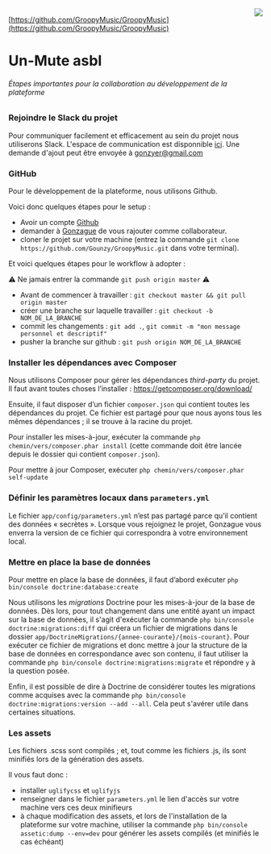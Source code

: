 <img src="https://img4.hostingpics.net/pics/435885UnMutelogo.png" align="right">

[https://github.com/GroopyMusic/GroopyMusic](https://github.com/GroopyMusic/GroopyMusic)

# Un-Mute asbl

###### *Étapes importantes pour la collaboration au développement de la plateforme*

### Rejoindre le Slack du projet

Pour communiquer facilement et efficacement au sein du projet nous utiliserons Slack. L'espace de communication est disponnible [ici](https://un-mute.slack.com/). Une demande d'ajout peut être envoyée à gonzyer@gmail.com

### GitHub

Pour le développement de la plateforme, nous utilisons Github.

Voici donc quelques étapes pour le setup :

  - Avoir un compte [Github](https://github.com/join)
  - demander à [Gonzague](https://github.com/Gounzy) de vous rajouter comme collaborateur.
  - cloner le projet sur votre machine (entrez la commande `git clone https://github.com/Gounzy/GroopyMusic.git` dans votre terminal).

Et voici quelques étapes pour le workflow à adopter :

 ⚠️ Ne jamais entrer la commande `git push origin master` ⚠️

  - Avant de commencer à travailler : `git checkout master && git pull origin master`
  - créer une branche sur laquelle travailler : `git checkout -b NOM_DE_LA_BRANCHE`
  - commit les changements : `git add .`, `git commit -m "mon message personnel et descriptif"`
  - pusher la branche sur github : `git push origin NOM_DE_LA_BRANCHE`


### Installer les dépendances avec Composer

Nous utilisons Composer pour gérer les dépendances *third-party* du projet. Il faut avant toutes choses l’installer : <https://getcomposer.org/download/>

Ensuite, il faut disposer d’un fichier `composer.json` qui contient toutes les dépendances du projet. Ce fichier est partagé pour que nous ayons tous les mêmes dépendances ; il se trouve à la racine du projet.

Pour installer les mises-à-jour, exécuter la commande
`php chemin/vers/composer.phar install`
(cette commande doit être lancée depuis le dossier qui contient `composer.json`).

Pour mettre à jour Composer, exécuter
`php chemin/vers/composer.phar self-update`

### Définir les paramètres locaux dans `parameters.yml`

Le fichier `app/config/parameters.yml` n’est pas partagé parce qu’il contient des données « secrètes ».
Lorsque vous rejoignez le projet, Gonzague vous enverra la version de ce fichier qui correspondra à votre environnement local.

### Mettre en place la base de données

Pour mettre en place la base de données, il faut d’abord exécuter
`php bin/console doctrine:database:create`

Nous utilisons les *migrations* Doctrine pour les mises-à-jour de la base de données.
Dès lors, pour tout changement dans une entité ayant un impact sur la base de données, il s'agit d'exécuter la commande 
`php bin/console doctrine:migrations:diff`
qui créera un fichier de migrations dans le dossier `app/DoctrineMigrations/{annee-courante}/{mois-courant}`. 
Pour exécuter ce fichier de migrations et donc mettre à jour la structure de la base de données en correspondance avec son contenu, il faut utiliser la commande
`php bin/console doctrine:migrations:migrate` et répondre `y` à la question posée. 

Enfin, il est possible de dire à Doctrine de considérer toutes les migrations comme acquises avec la commande `php bin/console doctrine:migrations:version --add --all`. Cela peut s'avérer utile dans certaines situations. 

### Les assets

Les fichiers .scss sont compilés ; et, tout comme les fichiers .js, ils sont minifiés lors de la génération des assets.

Il vous faut donc : 
- installer `uglifycss` et `uglifyjs`
- renseigner dans le fichier `parameters.yml` le lien d'accès sur votre machine vers ces deux minifieurs
- à chaque modification des assets, et lors de l'installation de la plateforme sur votre machine, utiliser la commande `php bin/console assetic:dump --env=dev` pour générer les assets compilés (et minifiés le cas échéant)
